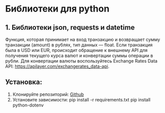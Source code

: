 # Библиотеки для python
## 1. Библиотеки json, requests и datetime
Функция, которая принимает на вход транзакцию и возвращает сумму транзакции (amount) в рублях, тип данных — float. Если транзакция была в USD или EUR, происходит обращение к внешнему API для получения текущего курса валют и конвертации суммы операции в рубли. Для конвертации валюты воспользуйтесь Exchange Rates Data API: https://apilayer.com/exchangerates_data-api.
## Установка:
1.  Клонируйте репозиторий:
[Github](https://github.com/Alexandr-lab-del/course_3/tree/develope)
2. Установите зависимости:
pip install -r requirements.txt
pip install python-dotenv
